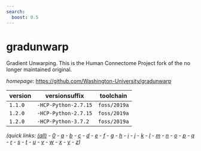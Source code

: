 ```yaml
---
search:
  boost: 0.5
---
```

# gradunwarp

Gradient Unwarping. This is the Human Connectome Project fork of the no longer maintained original.

*homepage*: <https://github.com/Washington-University/gradunwarp>

version | versionsuffix | toolchain
--------|---------------|----------
``1.1.0`` | ``-HCP-Python-2.7.15`` | ``foss/2019a``
``1.2.0`` | ``-HCP-Python-2.7.15`` | ``foss/2019a``
``1.2.0`` | ``-HCP-Python-3.7.2`` | ``foss/2019a``


*(quick links: [(all)](../index.md) - [0](../0/index.md) - [a](../a/index.md) - [b](../b/index.md) - [c](../c/index.md) - [d](../d/index.md) - [e](../e/index.md) - [f](../f/index.md) - [g](../g/index.md) - [h](../h/index.md) - [i](../i/index.md) - [j](../j/index.md) - [k](../k/index.md) - [l](../l/index.md) - [m](../m/index.md) - [n](../n/index.md) - [o](../o/index.md) - [p](../p/index.md) - [q](../q/index.md) - [r](../r/index.md) - [s](../s/index.md) - [t](../t/index.md) - [u](../u/index.md) - [v](../v/index.md) - [w](../w/index.md) - [x](../x/index.md) - [y](../y/index.md) - [z](../z/index.md))*

